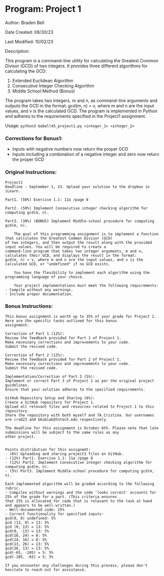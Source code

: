 # Program: Project 1
Author: Braden Bell

Date Created: 08/30/23

Last Modified: 10/02/23

Description: 

This program is a command-line utility for calculating the Greatest Common Divisor (GCD)
of two integers. It provides three different algorithms for calculating the GCD:

1. Extended Euclidean Algorithm
2. Consecutive Integer Checking Algorithm
3. Middle School Method (Bonus)
    
The program takes two integers, m and n, as command-line arguments and outputs the GCD
in the format: gcd(m, n) = v, where m and n are the input values, and v is the calculated GCD.
The program is implemented in Python and adheres to the requirements specified in the Project1 assignment.

Usage:
`python3 babell45_project1.py <integer_1> <integer_2>`



### Corrections for Bonus1:
- Inputs with negative numbers now return the proper GCD
- Inputs including a combination of a negative integer and zero now return the proper GCD

### Original Instructions:
```
Project1
Deadline - September 1, 23. Upload your solution to the dropbox in iLearn.

Part1. (50%) Exercise 1.1: 11a /page 8

Part2. (50%) Implement Consecutive integer checking algorithm for computing gcd(m, n).

Part3. (30%) (BONUS) Implement Middle-school procedure for computing gcd(m, n).

	The goal of this programming assignment is to implement a function that calculates the Greatest Common Divisor (GCD) 
of two integers, and then output the result along with the provided input values. You will be required to create a 
command-line program that takes two integer arguments, m and n, calculates their GCD, and displays the result in the format: 
gcd(m, n) = v, where m and n are the input values, and v is the calculated GCD, or "undefined" if no GCD exists.

	You have the flexibility to implement each algorithm using the programming language of your choice.

	Your project implementations must meet the following requirements:
- Compile without any warnings.
- Include proper documentation.
```

### Bonus Instructions:
```
This bonus assignment is worth up to 35% of your grade for Project 1. Here are the specific tasks outlined for this bonus 
assignment:

Correction of Part 1 (12%):
Review the feedback provided for Part 1 of Project 1.
Make necessary corrections and improvements to your code.
Submit the revised code.

Correction of Part 2 (12%):
Review the feedback provided for Part 2 of Project 1.
Make necessary corrections and improvements to your code.
Submit the revised code.

Implementation/Correction of Part 3 (5%):
Implement or correct Part 3 of Project 1 as per the original project guidelines.
Ensure that your solution adheres to the specified requirements.

GitHub Repository Setup and Sharing (6%):
Create a GitHub repository for Project 1.
Upload all relevant files and resources related to Project 1 to this repository.
Share the repository with both myself and TA Cristina. Our usernames are crad23 and bkubiak@tntech.edu respectively.

The deadline for this assignment is October 6th. Please note that late submissions will be subject to the same rules as any 
other project.


Points distribution for this assignemt:
- (6%) Uploading and sharing project1 files on GitHub.
- (12%) Part1. Exercise 1.1: 11a /page 8
- (12%) Part2. Implement Consecutive integer checking algorithm for computing gcd(m, n).
- (5%) Part3. Implement Middle-school procedure for computing gcd(m, n).

Each implemented algorithm will be graded according to the following rubric.
- Compiles without warnings and the code 'looks correct' accounts for 25% of the grade for a part. (This criteria ensures 
that 25% is allocated for code that is relevant to the task at hand and appears to be well-written.)
- Well-documented code: 25%
- Correct functionality for specified inputs:
gcd(0, 0) undefined: 5%
gcd (13, 0) = 13: 5%
gcd (0, 13) = 13: 5%
gcd(0, -13) = 13: 5%
gcd(16, 24) = 8: 5%
gcd(24, 16) = 8: 5%
gcd(13, 26) = 13: 5%
gcd(26, 13) = 13: 5%
gcd(-65, -105) = 5: 5%
gcd(-105, -65) = 5: 5%

If you encounter any challenges during this process, please don't hesitate to reach out for assistance.
```
